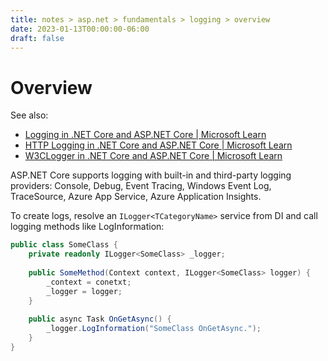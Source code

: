 ```yaml
---
title: notes > asp.net > fundamentals > logging > overview
date: 2023-01-13T00:00:00-06:00
draft: false
---
```


# Overview
See also:  
- [Logging in .NET Core and ASP.NET Core | Microsoft Learn](https://learn.microsoft.com/en-us/aspnet/core/fundamentals/logging/?view=aspnetcore-7.0)
- [HTTP Logging in .NET Core and ASP.NET Core | Microsoft Learn](https://learn.microsoft.com/en-us/aspnet/core/fundamentals/http-logging/?view=aspnetcore-7.0)
- [W3CLogger in .NET Core and ASP.NET Core | Microsoft Learn](https://learn.microsoft.com/en-us/aspnet/core/fundamentals/w3c-logger/?view=aspnetcore-7.0)

ASP.NET Core supports logging with built-in and third-party logging providers:  Console, Debug, Event Tracing, Windows Event Log, TraceSource, Azure App Service, Azure Application Insights.

To create logs, resolve an `ILogger<TCategoryName>` service from DI and call logging methods like LogInformation:
```cs
public class SomeClass {
    private readonly ILogger<SomeClass> _logger;
    
    public SomeMethod(Context context, ILogger<SomeClass> logger) {
        _context = conetxt;
        _logger = logger;
    }
    
    public async Task OnGetAsync() {
        _logger.LogInformation("SomeClass OnGetAsync.");
    }
}
```
